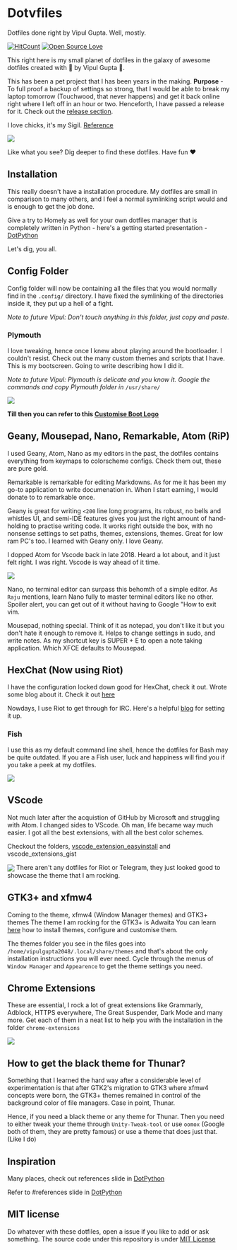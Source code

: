 # Dotvfiles
Dotfiles done right by Vipul Gupta. Well, mostly.

[![HitCount](http://hits.dwyl.io/vipulgupta2048/dotvfiles.svg)](http://hits.dwyl.io/vipulgupta2048/dotvfiles) [![Open Source Love](https://badges.frapsoft.com/os/v1/open-source.png?v=103)](https://github.com/ellerbrock/open-source-badges/)

This right here is my small planet of dotfiles in the galaxy of awesome dotfiles created with :sparkling_heart: by Vipul Gupta :hatching_chick:.

This has been a pet project that I has been years in the making. **Purpose** - To full proof a backup of settings so strong, that I would be able to break my laptop tomorrow (Touchwood, that never happens) and get it back online right where I left off in an hour or two. Henceforth, I have passed a release for it. Check out the [release section](https://github.com/vipulgupta2048/dotvfiles/releases). 

I love chicks, it's my Sigil. [Reference](https://mixstersite.wordpress.com/2017/06/26/firstpost-and-chicks/)

<img src= assets_repo/aa.png align="center">

<span style="text-align:center;">Like what you see? Dig deeper to find these dotfiles. Have fun :heart:</span>

## Installation
This really doesn't have a installation procedure. My dotfiles are small in comparison to many others, and I feel a normal symlinking script would and is enough to get the job done. 

Give a try to Homely as well for your own dotfiles manager that is completely written in Python - here's a getting started presentation - [DotPython](https://slides.com/vipulgupta2048/dotpython-3/fullscreen)

Let's dig, you all. 

## Config Folder
Config folder will now be containing all the files that you would normally find in the `.config/` directory. I have fixed the symlinking of the directories inside it, they put up a hell of a fight. 

*Note to future Vipul: Don't touch anything in this folder, just copy and paste.* 

### Plymouth
I love tweaking, hence once I knew about playing around the bootloader. I couldn't resist. Check out the many custom themes and scripts that I have. This is my bootscreen. Going to write describing how I did it. 

*Note to future Vipul: Plymouth is delicate and you know it. Google the commands and copy Plymouth folder in* `/usr/share/`

<img src= assets_repo/aaa.png align="center">
 
 **Till then you can refer to this [Customise Boot Logo](https://mixstersite.wordpress.com/2018/03/01/customise-boot-logo-xubuntu-discover/)**

## Geany, Mousepad, Nano, Remarkable, Atom (RiP)
I used Geany, Atom, Nano as my editors in the past, the dotfiles contains everything from keymaps to colorscheme configs. Check them out, these are pure gold. 

Remarkable is remarkable for editing Markdowns. As for me it has been my go-to application to write documenation in. When I start earning, I would donate to to remarkable once.

Geany is great for writing `<200` line long programs, its robust, no bells and whistles UI, and semi-IDE features gives you just the right amount of hand-holding to practise writing code. It works right outside the box, with no nonsense settings to set paths, themes, extensions, themes. Great for low ram PC's too. I learned with Geany only. I love Geany.

I dopped Atom for Vscode back in late 2018. Heard a lot about, and it just felt right. I was right. Vscode is way ahead of it time.

<img src= assets_repo/a6.png align="center">

Nano, no terminal editor can surpass this behomth of a simple editor. As `Raju` mentions, learn Nano fully to master terminal editors like no other. Spoiler alert, you can get out of it without having to Google "How to exit vim.

Mousepad, nothing special. Think of it as notepad, you don't like it but you don't hate it enough to remove it. Helps to change settings in sudo, and write notes. As my shortcut key is SUPER + E to open a note taking application. Which XFCE defaults to Mousepad. 

## HexChat (Now using Riot)
I have the configuration locked down good for HexChat, check it out. Wrote some blog about it. Check it out [here](https://mixstersite.wordpress.com/gsoc2018/)

Nowdays, I use Riot to get through for IRC. Here's a helpful [blog](https://medium.com/@agathver/staying-always-online-in-irc-using-riot-the-right-way-d4c4ff2f43d0) for setting it up.

### Fish 
I use this as my default command line shell, hence the dotfiles for Bash may be quite outdated. 
If you are a Fish user, luck and happiness will find you if you take a peek at my dotfiles. 

<img src= assets_repo/aa.jpeg align="center">

## VScode
Not much later after the acquistion of GitHub by Microsoft and struggling with Atom. I changed sides to VScode. Oh man, life became way much easier. I got all the best extensions, with all the best color schemes. 

Checkout the folders, [vscode_extension_easyinstall](https://github.com/vipulgupta2048/dotvfiles/tree/master/vscode_extension_easyinstall) and vscode_extensions_gist

 <img src= assets_repo/aaaa.png align="center">
There aren't any dotfiles for Riot or Telegram, they just looked good to showcase the theme that I am rocking.
 
## GTK3+ and xfmw4
Coming to the theme, xfmw4 (Window Manager themes) and GTK3+ themes 
The theme I am rocking for the GTK3+ is Adwaita
You can learn [here](https://wiki.xfce.org/howto/install_new_themes) how to install themes, configure and customise them.

The themes folder you see in the files goes into `/home/vipulgupta2048/.local/share/themes` and that's about the only installation instructions you will ever need. Cycle through the menus of `Window Manager` and `Appearence` to get the theme settings you need. 
 
## Chrome Extensions
These are essential, I rock a lot of great extensions like Grammarly, Adblock, HTTPS everywhere, The Great Suspender, Dark Mode and many more. Get each of them in a neat list to help you with the installation in the folder `chrome-extensions`

 <img src= assets_repo/aaaaa.png align="center">

## How to get the black theme for Thunar?
Something that I learned the hard way after a considerable level of experimentation is that after GTK2's migration to GTK3 where xfmw4 concepts were born, the GTK3+ themes remained in control of the background color of file managers. Case in point, Thunar. 

Hence, if you need a black theme or any theme for Thunar. Then you need to either tweak your theme through `Unity-Tweak-tool` or use `oomox` (Google both of them, they are pretty famous) or use a theme that does just that. (Like I do)

## Inspiration
Many places, check out references slide in [DotPython](https://slides.com/vipulgupta2048/dotpython-3/fullscreen)

Refer to #references slide in [DotPython](https://slides.com/vipulgupta2048/dotpython-3/fullscreen)

## MIT license
Do whatever with these dotfiles, open a issue if you like to add or ask something. The source code under this repository is under [MIT License](https://github.com/vipulgupta2048/dotvfiles/blob/master/COPYING) 